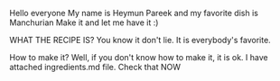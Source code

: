 Hello everyone
My name is Heymun Pareek and my favorite dish is Manchurian 
Make it and let me have it :)

WHAT THE RECIPE IS?
You know it don't lie. It is everybody's favorite.

How to make it?
Well, if you don't know how to make it, it is ok. I have attached ingredients.md file. Check that NOW



